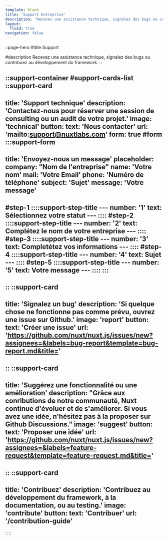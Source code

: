 ```yaml
---
template: blank
title: 'Support Entreprise'
description: 'Recevez une assistance technique, signalez des bugs ou contribuez au développement du framework.'
layout:
  fluid: true
navigation: false
---
```

::page-hero
#title
Support

#description
Recevez une assistance technique, signalez des bugs ou contribuez au développement du framework.
::

::support-container
#support-cards-list
::support-card
---
title: 'Support technique'
description: 'Contactez-nous pour réserver une session de consulting ou un audit de votre projet.'
image: 'technical'
button:
  text: 'Nous contacter'
  url: 'mailto:support@nuxtlabs.com'
form: true
#form
  :::support-form
  ---
  title: 'Envoyez-nous un message'
  placeholder:
    company: "Nom de l'entreprise"
    name: 'Votre nom'
    mail: 'Votre Email'
    phone: 'Numéro de téléphone'
    subject: 'Sujet'
    message: 'Votre message'
  ---
  #step-1
    ::::support-step-title
    ---
    number: '1'
    text: Sélectionnez votre statut
    ---
    ::::
  #step-2
    ::::support-step-title
    ---
    number: '2'
    text: Complétez le nom de votre entreprise
    ---
    ::::
  #step-3
    ::::support-step-title
    ---
    number: '3'
    text: Completétez vos informations
    ---
    ::::
  #step-4
    ::::support-step-title
    ---
    number: '4'
    text: Sujet
    ---
    ::::
  #step-5
    ::::support-step-title
    ---
    number: '5'
    text: Votre message
    ---
    ::::
  :::
---
::
::support-card
---
title: 'Signalez un bug'
description: 'Si quelque chose ne fonctionne pas comme prévu, ouvrez une issue sur Github.'
image: 'report'
button:
  text: 'Créer une issue'
  url: 'https://github.com/nuxt/nuxt.js/issues/new?assignees=&labels=bug-report&template=bug-report.md&title='
---
::
::support-card
---
title: 'Suggérez une fonctionnalité ou une amélioration'
description: "Grâce aux conributions de notre communauté, Nuxt continue d'évoluer et de s'améliorer. Si vous avez une idée, n'hésitez pas à la proposer sur Github Discussions."
image: 'suggest'
button:
  text: 'Proposer une idée'
  url: 'https://github.com/nuxt/nuxt.js/issues/new?assignees=&labels=feature-request&template=feature-request.md&title='
---
::
::support-card
---
title: 'Contribuez'
description: 'Contribuez au développement du framework, à la documentation, ou au testing.'
image: 'contribute'
button:
  text: 'Contribuer'
  url: '/contribution-guide'
---
::
::
